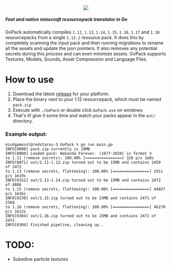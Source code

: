 <p align="center">
    <img src="https://i.imgur.com/hXbjPIC.png" border="0">
</p>

##### Fast and native minecraft resourcepack translator in Go

GoPack automatically compiles `1.12`, `1.13`, `1.14`, `1.15`, `1.16`, `1.17` and `1.18` resourcepacks from a single `1.12.2` resource pack. It does this by completely scanning the input pack and then running migrations to rename all the assets and update the json pointers. It also removes any potential secrets during this process and can even minimize assets. GoPack supports Textures, Models, Sounds, Asset Compression and Language Files. 

# How to use
1. Download the latest [release](https://github.com/Mindgamesnl/GoPack/releases) for your platform.
2. Place the binary next to your 1.12 resourcepack, which must be named `pack.zip`
3. Execute with `./GoPack` or double click `GoPack.exe` on windows
4. That's it! give it some time and watch your packs appear in the `out/` directory.

### Example output:
```
mindgamesnl@redstaros-3 GoPack % go run main.go
INFO[0000] pack.zip currently is 18MB                   
INFO[0000] Loaded pack: Wakanda Forever. (1977-2020) in format 3 
to 1.11 (remove secrets): 100.00% [================] 328 p/s 1m8s
INFO[0071] out/1.11-1.12.zip turned out to be 15MB and contains 2459 of 2472 
to 1.13 (remove secrets, flattening): 100.00% [================] 2911 p/s 1m19s
INFO[0152] out/1.13-1.14.zip turned out to be 15MB and contains 2472 of 4886 
to 1.15 (remove secrets, flattening): 100.00% [================] 44027 p/s 1m16s
INFO[0230] out/1.15.zip turned out to be 15MB and contains 2471 of 2568 
to 1.16 (remove secrets, flattening): 100.00% [================] 46270 p/s 1m12s
INFO[0304] out/1.16.zip turned out to be 15MB and contains 2471 of 2472 
INFO[0304] Finished pipeline, cleaning up..             
``` 

# TODO:
- Subedive particle textures
